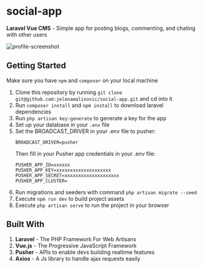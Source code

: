 # social-app
**Laravel Vue CMS** - Simple app for posting blogs, commenting, and chating with other users

![profile-screenshot](https://user-images.githubusercontent.com/43070749/48009786-ab0eae00-e11c-11e8-8ee2-6a21caea81db.png)

## Getting Started
Make sure you have `npm` and `composer` on your local machine

1. Clone this repository by running `git clone git@github.com:jelenamalinovic/social-app.git` and cd into it
2. Run `composer install` and `npm install` to download laravel dependencies
3. Run `php artisan key:generate` to generate a key for the app
4. Set up your database in your `.env` file
5. Set the BROADCAST_DRIVER in your .env file to pusher:
    ```
    BROADCAST_DRIVER=pusher
    ```
      Then fill in your Pusher app credentials in your .env file:
    ```
    PUSHER_APP_ID=xxxxxx
    PUSHER_APP_KEY=xxxxxxxxxxxxxxxxxxxx
    PUSHER_APP_SECRET=xxxxxxxxxxxxxxxxxxxx
    PUSHER_APP_CLUSTER=
    ```
5. Run migrations and seeders with command `php artisan migrate --seed`
5. Execute `npm run dev` to build project assets
6. Execute `php artisan serve` to run the project in your browser

## Built With
1. **Laravel** - The PHP Framework For Web Artisans
2. **Vue.js** - The Progressive JavaScript Framework
3. **Pusher** - APIs to enable devs building realtime features
4. **Axios** - A Js library to handle ajax requests easily

